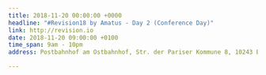 ```yaml
---
title: 2018-11-20 00:00:00 +0000
headline: "#Revision18 by Amatus - Day 2 (Conference Day)"
link: http://revision.io
date: 2018-11-20 09:00:00 +0100
time_span: 9am - 10pm
address: Postbahnhof am Ostbahnhof, Str. der Pariser Kommune 8, 10243 Berlin, Germany

---
```

